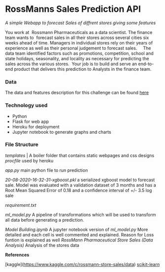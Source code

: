 # RossManns Sales Prediction API
*A simple Webapp to forecast Sales of diffrent stores giving some features*

You work at ​ Rossmann Pharmaceuticals​  as a data scientist. The finance team wants to 
forecast sales in all their stores across several cities six weeks ahead of time. Managers in individual stores rely on their years of experience as well as their personal judgement to forecast sales.  
 
The data team identified factors such as promotions, competition, school and state holidays,
seasonality, and locality as necessary for predicting the sales across the various stores. 
Your job is to build and serve an end-to-end product that delivers this prediction to Analysts in the finance team.  

### Data
The data and features description for this challenge can be found [here](https://www.kaggle.com/c/rossmann-store-sales/data)

### Technology used
<ul>
    <li>Python</li>
    <li>Flask for web app</li> 
    <li>Heroku  for deployment</li> 
    <li>Jupyter notebook to generate graphs and charts</li>
</ul>

### File Structure

*templates*
 |   A boiler folder that contains static webpages and css designs <br>
*procfile* used by heroku 

*app.py* main python file to run prediction

*20-08-2020-16-32-31-xgboost.pkl* a serialized xgboost model to forecast sale. Model was evaluated with a validation dataset of 3 months and has a Root Mean Squared Error of 0.18 and a confidence interval of +/- 3.5 log sale

*requirement.txt*

*ml_model.py* A pipeline of transformations which will be used to transform all data before generating a prediction.

*Model Building.ipynb* A jupyter notebook version of *ml_model.py* More detailed and each cell is well commented and explained. Reason for Loss funtion is explained as well 
*RossMann Pharmaceutical Store Sales (Data Analysis)* Analysis of the stores data


**References**
 
[kaggle]​(​https://www.kaggle.com/c/rossmann-store-sales/data)
[scikit-learn](http://scikit-learn.org/stable/modules/generated/sklearn.ensemble.RandomForestRegressor.html)
 
 